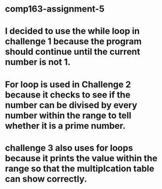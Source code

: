 # comp163-assignment-5
# I decided to use the while loop in challenge 1 because the program should continue until the current number is not 1. 
# For loop is used in Challenge 2 because it checks to see if the number can be divised by every number within the range to tell whether it is a prime number.
# challenge 3 also uses for loops because it prints the value within the range so that the multiplcation table can show correctly. 
